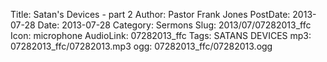 Title: Satan's Devices - part 2
Author: Pastor Frank Jones
PostDate: 2013-07-28
Date: 2013-07-28
Category: Sermons
Slug: 2013/07/07282013_ffc
Icon: microphone
AudioLink: 07282013_ffc
Tags: SATANS DEVICES
mp3: 07282013_ffc/07282013.mp3
ogg: 07282013_ffc/07282013.ogg
